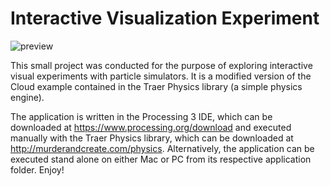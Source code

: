 # Interactive Visualization Experiment

![preview](https://github.com/nickkunz/particlecloud/blob/master/media/custom_particle_cloud_sim.gif)

This small project was conducted for the purpose of exploring interactive visual experiments with particle simulators. It is a modified version of the Cloud example contained in the Traer Physics library (a simple physics engine).

The application is written in the Processing 3 IDE, which can be downloaded at https://www.processing.org/download and executed manually with the Traer Physics library, which can be downloaded at http://murderandcreate.com/physics. Alternatively, the application can be executed stand alone on either Mac or PC from its respective application folder. Enjoy!
